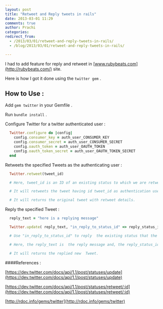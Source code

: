 ```yaml
---
layout: post
title: "Retweet and Reply tweets in rails"
date: 2013-03-01 11:29
comments: true
author: Prachi
categories:
redirect_from: 
  - /2013/03/01/retweet-and-reply-tweets-in-rails/
  - /blog/2013/03/01/retweet-and-reply-tweets-in-rails/

---
```


I had to add feature for reply and retweet in [www.rubybeats.com](http://rubybeats.com/) site.

Here is how I got it done using the `twitter gem` .

## How to Use :

Add `gem twitter` in your Gemfile .

Run `bundle install` .

Configure Twitter for a twitter authenticated user :

```ruby
  Twitter.configure do |config|
    config.consumer_key = auth_user_CONSUMER_KEY
    config.consumer_secret = auth_user_CONSUMER_SECRET
    config.oauth_token = auth_user_OAUTH_TOKEN
    config.oauth_token_secret = auth_user_OAUTH_TOKEN_SECRET
  end
```

Retweets the specified Tweets as the authenticating user :

```ruby
  Twitter.retweet(tweet_id)

  # Here, tweet_id is an ID of an existing status to which we are retweeting.

  # It will retweets the tweet having id tweet_id as authentication user.

  # It will returns the original tweet with retweet details.
```

Reply the specified Tweet :

```ruby
  reply_text = "here is a replying message"

  Twitter.update( reply_text, "in_reply_to_status_id" => reply_status_id)

  # Use "in_reply_to_status_id" to reply  the existing status that the update is in reply to.

  # Here, the reply_text is  the reply message and, the reply_status_id is an ID of an existing status to which we are replying.

  # It will returns the replied new  Tweet.
```

####References :

  [https://dev.twitter.com/docs/api/1.1/post/statuses/update](https://dev.twitter.com/docs/api/1.1/post/statuses/update)

  [https://dev.twitter.com/docs/api/1.1/post/statuses/retweet/:id](https://dev.twitter.com/docs/api/1.1/post/statuses/retweet/:id)

  [http://rdoc.info/gems/twitter](http://rdoc.info/gems/twitter)
